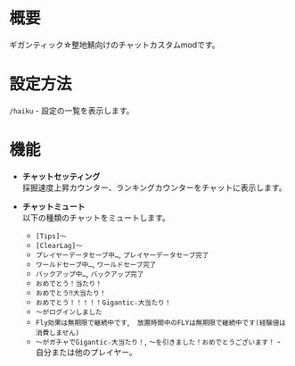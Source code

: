 # 概要  
ギガンティック☆整地鯖向けのチャットカスタムmodです。 
# 設定方法
`/haiku` - 設定の一覧を表示します。
# 機能
- **チャットセッティング**  
採掘速度上昇カウンター、ランキングカウンターをチャットに表示します。  

- **チャットミュート**  
以下の種類のチャットをミュートします。  
  * `[Tips]〜`  
  * `[ClearLag]〜`  
  * `プレイヤーデータセーブ中…`, `プレイヤーデータセーブ完了`  
  * `ワールドセーブ中…`, `ワールドセーブ完了`  
  * `バックアップ中…`, `バックアップ完了`  
  * `おめでとう！当たり！`  
  * `おめでとう‼︎大当たり！`  
  * `おめでとう！！！！！Gigantic☆大当たり！`  
  * `〜がログインしました`  
  * `Fly効果は無期限で継続中です`,　`放置時間中のFLYは無期限で継続中です(経験値は消費しません)`  
  * `〜がガチャでGigantic☆大当たり！`, `〜を引きました！おめでとうございます！` - 自分または他のプレイヤー。  
